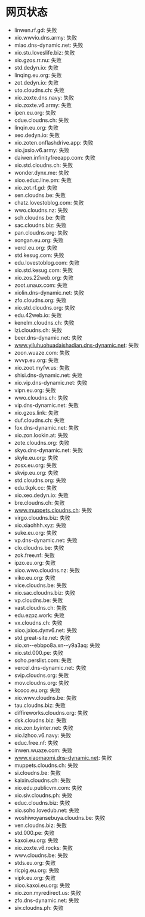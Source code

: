 # 网页状态
- linwen.rf.gd: 失败
- xio.wwvio.dns.army: 失败
- miao.dns-dynamic.net: 失败
- xio.stu.loveslife.biz: 失败
- xio.gzos.rr.nu: 失败
- std.dedyn.io: 失败
- linqing.eu.org: 失败
- zot.dedyn.io: 失败
- uto.cloudns.ch: 失败
- xio.zoxte.dns.navy: 失败
- xio.zoxte.v6.army: 失败
- ipen.eu.org: 失败
- cdue.cloudns.ch: 失败
- linqin.eu.org: 失败
- xeo.dedyn.io: 失败
- xio.zoten.onflashdrive.app: 失败
- xio.jxsio.v6.army: 失败
- daiwen.infinityfreeapp.com: 失败
- xio.std.cloudns.ch: 失败
- wonder.dynx.me: 失败
- xioo.educ.line.pm: 失败
- xio.zot.rf.gd: 失败
- sen.cloudns.be: 失败
- chatz.lovestoblog.com: 失败
- wwo.cloudns.nz: 失败
- sch.cloudns.be: 失败
- sac.cloudns.biz: 失败
- pan.cloudns.org: 失败
- xongan.eu.org: 失败
- vercl.eu.org: 失败
- std.kesug.com: 失败
- edu.lovestoblog.com: 失败
- xio.std.kesug.com: 失败
- xio.zos.22web.org: 失败
- zoot.unaux.com: 失败
- xiolin.dns-dynamic.net: 失败
- zfo.cloudns.org: 失败
- xio.std.cloudns.org: 失败
- edu.42web.io: 失败
- kenelm.cloudns.ch: 失败
- lzi.cloudns.ch: 失败
- beer.dns-dynamic.net: 失败
- www.yiluhuohuadaishadian.dns-dynamic.net: 失败
- zoon.wuaze.com: 失败
- wvvp.eu.org: 失败
- xio.zoot.myfw.us: 失败
- shisi.dns-dynamic.net: 失败
- xio.vip.dns-dynamic.net: 失败
- vipn.eu.org: 失败
- wwo.cloudns.ch: 失败
- vip.dns-dynamic.net: 失败
- xio.gzos.link: 失败
- duf.cloudns.ch: 失败
- fox.dns-dynamic.net: 失败
- xio.zon.lookin.at: 失败
- zote.cloudns.org: 失败
- skyo.dns-dynamic.net: 失败
- skyle.eu.org: 失败
- zosx.eu.org: 失败
- skvip.eu.org: 失败
- std.cloudns.org: 失败
- edu.tkpk.cc: 失败
- xio.xeo.dedyn.io: 失败
- bre.cloudns.ch: 失败
- www.muppets.cloudns.ch: 失败
- virgo.cloudns.biz: 失败
- xio.xiaohhh.xyz: 失败
- suke.eu.org: 失败
- vp.dns-dynamic.net: 失败
- clo.cloudns.be: 失败
- zok.free.nf: 失败
- ipzo.eu.org: 失败
- xioo.wwo.cloudns.nz: 失败
- viko.eu.org: 失败
- vice.cloudns.be: 失败
- xio.sac.cloudns.biz: 失败
- vp.cloudns.be: 失败
- vast.cloudns.ch: 失败
- edu.ezpz.work: 失败
- vx.cloudns.ch: 失败
- xioo.jxios.dynv6.net: 失败
- std.great-site.net: 失败
- xio.xn--ebbpo8a.xn--y9a3aq: 失败
- xio.std.000.pe: 失败
- soho.perslist.com: 失败
- vercel.dns-dynamic.net: 失败
- svip.cloudns.org: 失败
- mov.cloudns.org: 失败
- kcoco.eu.org: 失败
- xio.wwv.cloudns.be: 失败
- tau.cloudns.biz: 失败
- diffireworks.cloudns.org: 失败
- dsk.cloudns.biz: 失败
- xio.zon.byinter.net: 失败
- xio.lzhoo.v6.navy: 失败
- educ.free.nf: 失败
- inwen.wuaze.com: 失败
- www.xiaomaomi.dns-dynamic.net: 失败
- muppets.cloudns.ch: 失败
- si.cloudns.be: 失败
- kaixin.cloudns.ch: 失败
- xio.edu.publicvm.com: 失败
- xio.siv.cloudns.ph: 失败
- educ.cloudns.biz: 失败
- xio.soho.lovedub.net: 失败
- woshiwoyansebuya.cloudns.be: 失败
- ven.cloudns.biz: 失败
- std.000.pe: 失败
- kaxoi.eu.org: 失败
- xio.zoxte.v6.rocks: 失败
- wwv.cloudns.be: 失败
- stds.eu.org: 失败
- ricpig.eu.org: 失败
- vipk.eu.org: 失败
- xioo.kaxoi.eu.org: 失败
- xio.zon.myredirect.us: 失败
- zfo.dns-dynamic.net: 失败
- siv.cloudns.ph: 失败

